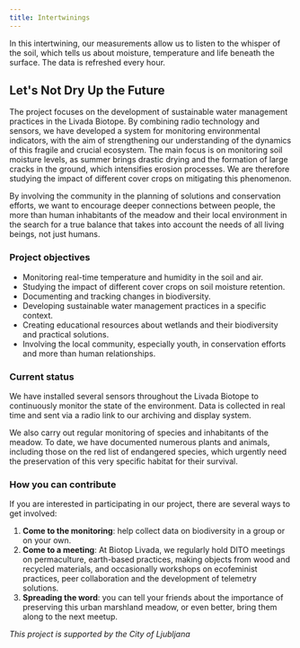 ```yaml
---
title: Intertwinings
---
```

In this intertwining, our measurements allow us to listen to the whisper of the soil, which tells us about moisture, temperature and life beneath the surface. The data is refreshed every hour.

## Let's Not Dry Up the Future

The project focuses on the development of sustainable water management practices in the Livada Biotope. By combining radio technology and sensors, we have developed a system for monitoring environmental indicators, with the aim of strengthening our understanding of the dynamics of this fragile and crucial ecosystem. The main focus is on monitoring soil moisture levels, as summer brings drastic drying and the formation of large cracks in the ground, which intensifies erosion processes. We are therefore studying the impact of different cover crops on mitigating this phenomenon.

By involving the community in the planning of solutions and conservation efforts, we want to encourage deeper connections between people, the more than human inhabitants of the meadow and their local environment in the search for a true balance that takes into account the needs of all living beings, not just humans.

### Project objectives

* Monitoring real-time temperature and humidity in the soil and air.
* Studying the impact of different cover crops on soil moisture retention.
* Documenting and tracking changes in biodiversity.
* Developing sustainable water management practices in a specific context.
* Creating educational resources about wetlands and their biodiversity and practical solutions.
* Involving the local community, especially youth, in conservation efforts and more than human relationships.

### Current status

We have installed several sensors throughout the Livada Biotope to continuously monitor the state of the environment. Data is collected in real time and sent via a radio link to our archiving and display system.

We also carry out regular monitoring of species and inhabitants of the meadow. To date, we have documented numerous plants and animals, including those on the red list of endangered species, which urgently need the preservation of this very specific habitat for their survival.

### How you can contribute

If you are interested in participating in our project, there are several ways to get involved:

1. **Come to the monitoring**: help collect data on biodiversity in a group or on your own.
2. **Come to a meeting**: At Biotop Livada, we regularly hold DITO meetings on permaculture, earth-based practices, making objects from wood and recycled materials, and occasionally workshops on ecofeminist practices, peer collaboration and the development of telemetry solutions.
3. **Spreading the word**: you can tell your friends about the importance of preserving this urban marshland meadow, or even better, bring them along to the next meetup.

*This﻿ project is supported by the City of Ljubljana*